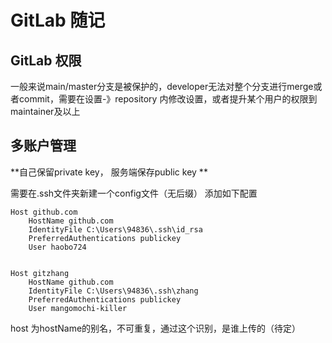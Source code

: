 # GitLab 随记
## GitLab 权限
一般来说main/master分支是被保护的，developer无法对整个分支进行merge或者commit，需要在设置-》repository 内修改设置，或者提升某个用户的权限到maintainer及以上
## 多账户管理

**自己保留private key， 服务端保存public key
**

需要在.ssh文件夹新建一个config文件（无后缀）
添加如下配置
``` shell
Host github.com                 
    HostName github.com
    IdentityFile C:\Users\94836\.ssh\id_rsa
    PreferredAuthentications publickey
    User haobo724


Host gitzhang
    HostName github.com
    IdentityFile C:\Users\94836\.ssh\zhang
    PreferredAuthentications publickey
    User mangomochi-killer
``` 
host 为hostName的别名，不可重复，通过这个识别，是谁上传的（待定）
